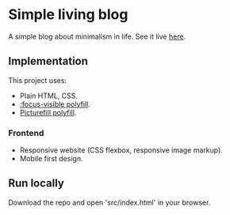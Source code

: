 # Simple living blog

A simple blog about minimalism in life. See it live [here](https://tasxatzial.github.io/simple-living-blog).

## Implementation

This project uses:

* Plain HTML, CSS.
* [:focus-visible polyfill](https://github.com/WICG/focus-visible).
* [Picturefill polyfill](https://scottjehl.github.io/picturefill/).

### Frontend

* Responsive website (CSS flexbox, responsive image markup).
* Mobile first design.

## Run locally

Download the repo and open 'src/index.html' in your browser.
